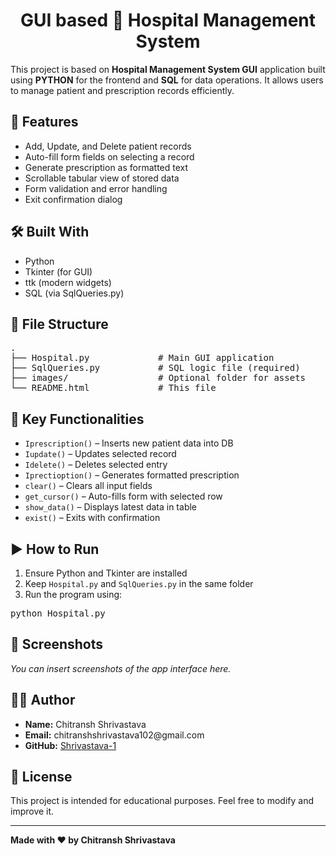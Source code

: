 <h1 align="center">GUI based 🏥 Hospital Management System</h1>

<p>This project is based on <strong>Hospital Management System GUI</strong> application built using <strong>PYTHON</strong> for the frontend and <strong>SQL</strong> for data operations. It allows users to manage patient and prescription records efficiently.</p>

<h2>🚀 Features</h2>
<ul>
  <li>Add, Update, and Delete patient records</li>
  <li>Auto-fill form fields on selecting a record</li>
  <li>Generate prescription as formatted text</li>
  <li>Scrollable tabular view of stored data</li>
  <li>Form validation and error handling</li>
  <li>Exit confirmation dialog</li>
</ul>

<h2>🛠️ Built With</h2>
<ul>
  <li>Python</li>
  <li>Tkinter (for GUI)</li>
  <li>ttk (modern widgets)</li>
  <li>SQL (via SqlQueries.py)</li>
</ul>

<h2>📁 File Structure</h2>
<pre>
.
├── Hospital.py             # Main GUI application
├── SqlQueries.py           # SQL logic file (required)
├── images/                 # Optional folder for assets
└── README.html             # This file
</pre>

<h2>🔑 Key Functionalities</h2>
<ul>
  <li><code>Iprescription()</code> – Inserts new patient data into DB</li>
  <li><code>Iupdate()</code> – Updates selected record</li>
  <li><code>Idelete()</code> – Deletes selected entry</li>
  <li><code>Iprectioption()</code> – Generates formatted prescription</li>
  <li><code>clear()</code> – Clears all input fields</li>
  <li><code>get_cursor()</code> – Auto-fills form with selected row</li>
  <li><code>show_data()</code> – Displays latest data in table</li>
  <li><code>exist()</code> – Exits with confirmation</li>
</ul>

<h2>▶️ How to Run</h2>
<ol>
  <li>Ensure Python and Tkinter are installed</li>
  <li>Keep <code>Hospital.py</code> and <code>SqlQueries.py</code> in the same folder</li>
  <li>Run the program using:</li>
</ol>
<pre>python Hospital.py</pre>

<h2>📸 Screenshots</h2>
<p><em>You can insert screenshots of the app interface here. </em></p>

<h2>🙋‍♂️ Author</h2>
<ul>
  <li><strong>Name:</strong> Chitransh Shrivastava</li>
  <li><strong>Email:</strong> chitranshshrivastava102@gmail.com</li>
  <li><strong>GitHub:</strong> <a href="https://github.com/Shrivastava-1">Shrivastava-1</a></li>
</ul>

<h2>📄 License</h2>
<p>This project is intended for educational purposes. Feel free to modify and improve it.</p>

<hr />
<p><strong>Made with ❤️ by Chitransh Shrivastava</strong></p>
